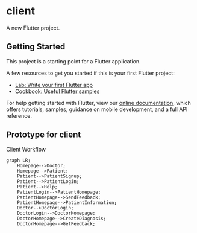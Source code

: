 # client

A new Flutter project.

## Getting Started

This project is a starting point for a Flutter application.

A few resources to get you started if this is your first Flutter project:

- [Lab: Write your first Flutter app](https://flutter.dev/docs/get-started/codelab)
- [Cookbook: Useful Flutter samples](https://flutter.dev/docs/cookbook)

For help getting started with Flutter, view our
[online documentation](https://flutter.dev/docs), which offers tutorials,
samples, guidance on mobile development, and a full API reference.

## Prototype for client

Client Workflow

```mermaid
graph LR;
    Homepage-->Doctor;
    Homepage-->Patient;
    Patient-->PatientSignup;
    Patient-->PatientLogin;
    Patient-->Help;
    PatientLogin-->PatientHomepage;
    PatientHomepage-->SendFeedback;
    PatientHomepage-->PatientInformation;
    Doctor-->DoctorLogin;
    DoctorLogin-->DoctorHomepage;
    DoctorHomepage-->CreateDiagnosis;
    DoctorHomepage-->GetFeedback;
```

